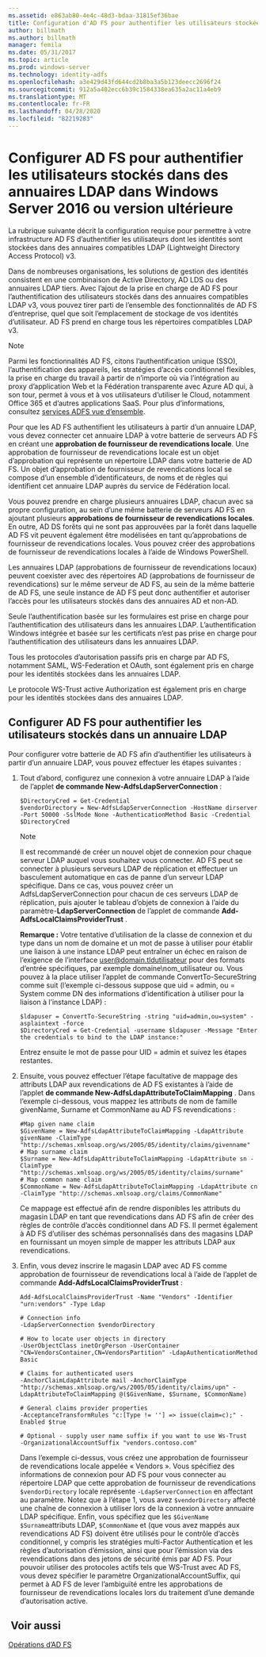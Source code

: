 ```yaml
---
ms.assetid: e863ab80-4e4c-48d3-bdaa-31815ef36bae
title: Configuration d'AD FS pour authentifier les utilisateurs stockées dans des annuaires LDAP
author: billmath
ms.author: billmath
manager: femila
ms.date: 05/31/2017
ms.topic: article
ms.prod: windows-server
ms.technology: identity-adfs
ms.openlocfilehash: a3e429d43fd644cd2b8ba3a5b123deecc2696f24
ms.sourcegitcommit: 912a5a402ecc6b39c1584338ea635a2ac11a4eb9
ms.translationtype: MT
ms.contentlocale: fr-FR
ms.lasthandoff: 04/28/2020
ms.locfileid: "82219283"
---
```

# <a name="configure-ad-fs-to-authenticate-users-stored-in-ldap-directories-in-windows-server-2016-or-later"></a>Configurer AD FS pour authentifier les utilisateurs stockés dans des annuaires LDAP dans Windows Server 2016 ou version ultérieure

La rubrique suivante décrit la configuration requise pour permettre à votre infrastructure AD FS d’authentifier les utilisateurs dont les identités sont stockées dans des annuaires compatibles LDAP (Lightweight Directory Access Protocol) v3.

Dans de nombreuses organisations, les solutions de gestion des identités consistent en une combinaison de Active Directory, AD LDS ou des annuaires LDAP tiers. Avec l’ajout de la prise en charge de AD FS pour l’authentification des utilisateurs stockés dans des annuaires compatibles LDAP v3, vous pouvez tirer parti de l’ensemble des fonctionnalités de AD FS d’entreprise, quel que soit l’emplacement de stockage de vos identités d’utilisateur. AD FS prend en charge tous les répertoires compatibles LDAP v3.

> [!NOTE]
> Parmi les fonctionnalités AD FS, citons l’authentification unique (SSO), l’authentification des appareils, les stratégies d’accès conditionnel flexibles, la prise en charge du travail à partir de n’importe où via l’intégration au proxy d’application Web et la Fédération transparente avec Azure AD qui, à son tour, permet à vous et à vos utilisateurs d’utiliser le Cloud, notamment Office 365 et d’autres applications SaaS.  Pour plus d’informations, consultez [services ADFS vue d’ensemble](../../ad-fs/AD-FS-2016-Overview.md).

Pour que les AD FS authentifient les utilisateurs à partir d’un annuaire LDAP, vous devez connecter cet annuaire LDAP à votre batterie de serveurs AD FS en créant une **approbation de fournisseur de revendications locale**.  Une approbation de fournisseur de revendications locale est un objet d’approbation qui représente un répertoire LDAP dans votre batterie de AD FS. Un objet d’approbation de fournisseur de revendications local se compose d’un ensemble d’identificateurs, de noms et de règles qui identifient cet annuaire LDAP auprès du service de Fédération local.

Vous pouvez prendre en charge plusieurs annuaires LDAP, chacun avec sa propre configuration, au sein d’une même batterie de serveurs AD FS en ajoutant plusieurs **approbations de fournisseur de revendications locales**. En outre, AD DS forêts qui ne sont pas approuvées par la forêt dans laquelle AD FS vit peuvent également être modélisées en tant qu’approbations de fournisseur de revendications locales. Vous pouvez créer des approbations de fournisseur de revendications locales à l’aide de Windows PowerShell.

Les annuaires LDAP (approbations de fournisseur de revendications locaux) peuvent coexister avec des répertoires AD (approbations de fournisseur de revendications) sur le même serveur de AD FS, au sein de la même batterie de AD FS, une seule instance de AD FS peut donc authentifier et autoriser l’accès pour les utilisateurs stockés dans des annuaires AD et non-AD.

Seule l’authentification basée sur les formulaires est prise en charge pour l’authentification des utilisateurs dans les annuaires LDAP. L’authentification Windows intégrée et basée sur les certificats n’est pas prise en charge pour l’authentification des utilisateurs dans les annuaires LDAP.

Tous les protocoles d’autorisation passifs pris en charge par AD FS, notamment SAML, WS-Federation et OAuth, sont également pris en charge pour les identités stockées dans les annuaires LDAP.

Le protocole WS-Trust active Authorization est également pris en charge pour les identités stockées dans des annuaires LDAP.

## <a name="configure-ad-fs-to-authenticate-users-stored-in-an-ldap-directory"></a>Configurer AD FS pour authentifier les utilisateurs stockés dans un annuaire LDAP
Pour configurer votre batterie de AD FS afin d’authentifier les utilisateurs à partir d’un annuaire LDAP, vous pouvez effectuer les étapes suivantes :

1. Tout d’abord, configurez une connexion à votre annuaire LDAP à l’aide de l’applet **de commande New-AdfsLdapServerConnection** :

   ```
   $DirectoryCred = Get-Credential
   $vendorDirectory = New-AdfsLdapServerConnection -HostName dirserver -Port 50000 -SslMode None -AuthenticationMethod Basic -Credential $DirectoryCred
   ```

   > [!NOTE]
   > Il est recommandé de créer un nouvel objet de connexion pour chaque serveur LDAP auquel vous souhaitez vous connecter. AD FS peut se connecter à plusieurs serveurs LDAP de réplication et effectuer un basculement automatique en cas de panne d’un serveur LDAP spécifique. Dans ce cas, vous pouvez créer un AdfsLdapServerConnection pour chacun de ces serveurs LDAP de réplication, puis ajouter le tableau d’objets de connexion à l’aide du paramètre-**LdapServerConnection** de l’applet de commande **Add-AdfsLocalClaimsProviderTrust** .

   **Remarque :** Votre tentative d’utilisation de la classe de connexion et du type dans un nom de domaine et un mot de passe à utiliser pour établir une liaison à une instance LDAP peut entraîner un échec en raison de l’exigence de l’interface user@domain.tldutilisateur pour des formats d’entrée spécifiques, par exemple domaine\nom_utilisateur ou. Vous pouvez à la place utiliser l’applet de commande ConvertTo-SecureString comme suit (l’exemple ci-dessous suppose que uid = admin, ou = System comme DN des informations d’identification à utiliser pour la liaison à l’instance LDAP) :

   ```
   $ldapuser = ConvertTo-SecureString -string "uid=admin,ou=system" -asplaintext -force
   $DirectoryCred = Get-Credential -username $ldapuser -Message "Enter the credentials to bind to the LDAP instance:"
   ```

   Entrez ensuite le mot de passe pour UID = admin et suivez les étapes restantes.

2. Ensuite, vous pouvez effectuer l’étape facultative de mappage des attributs LDAP aux revendications de AD FS existantes à l’aide de l’applet **de commande New-AdfsLdapAttributeToClaimMapping** . Dans l’exemple ci-dessous, vous mappez les attributs de nom de famille givenName, Surname et CommonName au AD FS revendications :

   ```
   #Map given name claim
   $GivenName = New-AdfsLdapAttributeToClaimMapping -LdapAttribute givenName -ClaimType "http://schemas.xmlsoap.org/ws/2005/05/identity/claims/givenname"
   # Map surname claim
   $Surname = New-AdfsLdapAttributeToClaimMapping -LdapAttribute sn -ClaimType "http://schemas.xmlsoap.org/ws/2005/05/identity/claims/surname"
   # Map common name claim
   $CommonName = New-AdfsLdapAttributeToClaimMapping -LdapAttribute cn -ClaimType "http://schemas.xmlsoap.org/claims/CommonName"
   ```

   Ce mappage est effectué afin de rendre disponibles les attributs du magasin LDAP en tant que revendications dans AD FS afin de créer des règles de contrôle d’accès conditionnel dans AD FS. Il permet également à AD FS d’utiliser des schémas personnalisés dans des magasins LDAP en fournissant un moyen simple de mapper les attributs LDAP aux revendications.

3. Enfin, vous devez inscrire le magasin LDAP avec AD FS comme approbation de fournisseur de revendications local à l’aide de l’applet de commande **Add-AdfsLocalClaimsProviderTrust** :

   ```
   Add-AdfsLocalClaimsProviderTrust -Name "Vendors" -Identifier "urn:vendors" -Type Ldap

   # Connection info
   -LdapServerConnection $vendorDirectory 

   # How to locate user objects in directory
   -UserObjectClass inetOrgPerson -UserContainer "CN=VendorsContainer,CN=VendorsPartition" -LdapAuthenticationMethod Basic 

   # Claims for authenticated users
   -AnchorClaimLdapAttribute mail -AnchorClaimType "http://schemas.xmlsoap.org/ws/2005/05/identity/claims/upn" -LdapAttributeToClaimMapping @($GivenName, $Surname, $CommonName) 

   # General claims provider properties
   -AcceptanceTransformRules "c:[Type != ''] => issue(claim=c);" -Enabled $true 

   # Optional - supply user name suffix if you want to use Ws-Trust
   -OrganizationalAccountSuffix "vendors.contoso.com"
   ```

   Dans l’exemple ci-dessus, vous créez une approbation de fournisseur de revendications locale appelée « Vendors ». Vous spécifiez des informations de connexion pour AD FS pour vous connecter au répertoire LDAP que cette approbation de fournisseur de revendications `$vendorDirectory` locale représente `-LdapServerConnection` en affectant au paramètre. Notez que à l’étape 1, vous avez `$vendorDirectory` affecté une chaîne de connexion à utiliser lors de la connexion à votre annuaire LDAP spécifique. Enfin, vous spécifiez que les `$GivenName` `$Surname`attributs LDAP, `$CommonName` et (que vous avez mappés aux revendications AD FS) doivent être utilisés pour le contrôle d’accès conditionnel, y compris les stratégies multi-Factor Authentication et les règles d’autorisation d’émission, ainsi que pour l’émission via des revendications dans des jetons de sécurité émis par AD FS. Pour pouvoir utiliser des protocoles actifs tels que WS-Trust avec AD FS, vous devez spécifier le paramètre OrganizationalAccountSuffix, qui permet à AD FS de lever l’ambiguïté entre les approbations de fournisseur de revendications locales lors du traitement d’une demande d’autorisation active.

## <a name="see-also"></a> Voir aussi
[Opérations d’AD FS](../../ad-fs/AD-FS-2016-Operations.md)

